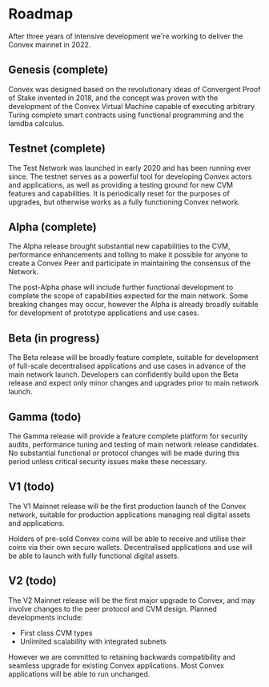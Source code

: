 # Roadmap

After three years of intensive development we're working to deliver the Convex mainnet in 2022.

## Genesis (complete)

Convex was designed based on the revolutionary ideas of Convergent Proof of Stake invented in 2018, and the concept was proven with the development of the Convex Virtual Machine capable of executing arbitrary Turing complete smart contracts using functional programming and the lamdba calculus.

## Testnet (complete)

The Test Network was launched in early 2020 and has been running ever since. The testnet serves as a powerful tool for developing Convex actors and applications, as well as providing a testing ground for new CVM features and capabilities. It is periodically reset for the purposes of upgrades, but otherwise works as a fully functioning Convex network.

## Alpha (complete)

The Alpha release brought substantial new capabilities to the CVM, performance enhancements and tolling to make it possible for anyone to create a Convex Peer and participate in maintaining the consensus of the Network. 

The post-Alpha phase will include further functional development to complete the scope of capabilities expected for the main network. Some breaking changes may occur, however the Alpha is already broadly suitable for development of prototype applications and use cases.

## Beta (in progress)

The Beta release will be broadly feature complete, suitable for development of full-scale decentralised applications and use cases in advance of the main network launch. Developers can confidently build upon the Beta release and expect only minor changes and upgrades prior to main network launch.

## Gamma (todo)

The Gamma release will provide a feature complete platform for security audits, performance tuning and testing of main network release candidates. No substantial functional or protocol changes will be made during this period unless critical security issues make these necessary. 

## V1 (todo)

The V1 Mainnet release will be the first production launch of the Convex network, suitable for production applications managing real digital assets and applications. 

Holders of pre-sold Convex coins will be able to receive and utilise their coins via their own secure wallets. Decentralised applications and use will be able to launch with fully functional digital assets.

## V2 (todo)

The V2 Mainnet release will be the first major upgrade to Convex, and may involve changes to the peer protocol and CVM design.  Planned developments include:
- First class CVM types
- Unlimited scalability with integrated subnets

However we are committed to retaining backwards compatibility and seamless upgrade for existing Convex applications. Most Convex applications will be able to run unchanged.

